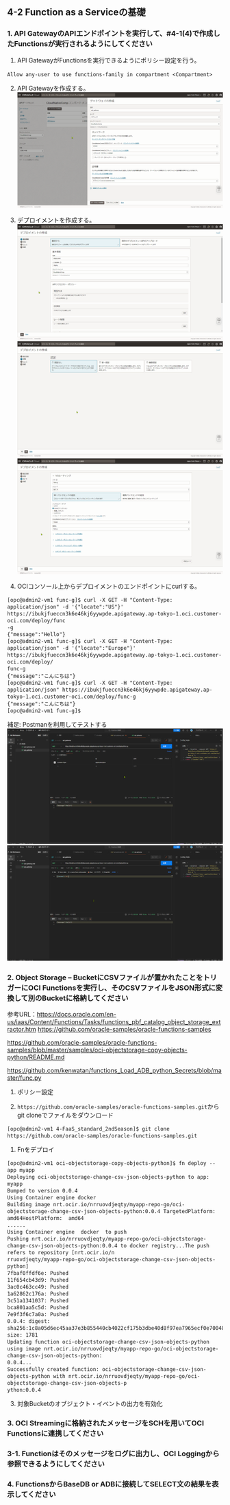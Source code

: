 ## 4-2 Function as a Serviceの基礎

### 1. API GatewayのAPIエンドポイントを実行して、#4-1(4)で作成したFunctionsが実行されるようにしてください

1. API GatewayがFunctionsを実行できるようにポリシー設定を行う。
   
`Allow any-user to use functions-family in compartment <Compartment>`

2. API Gatewayを作成する。
   ![apigateway](./images/apiGateway01.png)

3. デプロイメントを作成する。
  ![1/3](./images/apiGateway02.png)
  ![2/3](./images/apiGateway03.png)
  ![3/3](./images/apiGateway04.png)

4. OCIコンソール上からデプロイメントのエンドポイントにcurlする。

```console
[opc@admin2-vm1 func-g]$ curl -X GET -H "Content-Type: application/json" -d '{"locate":"US"}' https://ibukjfueccn3k6e46kj6yywpde.apigateway.ap-tokyo-1.oci.customer-oci.com/deploy/func
-g
{"message":"Hello"}
[opc@admin2-vm1 func-g]$ curl -X GET -H "Content-Type: application/json" -d '{"locate":"Europe"}' https://ibukjfueccn3k6e46kj6yywpde.apigateway.ap-tokyo-1.oci.customer-oci.com/deploy/
func-g
{"message":"こんにちは"}
[opc@admin2-vm1 func-g]$ curl -X GET -H "Content-Type: application/json" https://ibukjfueccn3k6e46kj6yywpde.apigateway.ap-tokyo-1.oci.customer-oci.com/deploy/func-g
{"message":"こんにちは"}
[opc@admin2-vm1 func-g]$ 
```

補足: Postmanを利用してテストする
![](./postman01.png)
![](./postman02.png)


### 2. Object Storage – BucketにCSVファイルが置かれたことをトリガーにOCI Functionsを実行し、そのCSVファイルをJSON形式に変換して別のBucketに格納してください

参考URL：https://docs.oracle.com/en-us/iaas/Content/Functions/Tasks/functions_pbf_catalog_object_storage_extractor.htm
https://github.com/oracle-samples/oracle-functions-samples


https://github.com/oracle-samples/oracle-functions-samples/blob/master/samples/oci-objectstorage-copy-objects-python/README.md

https://github.com/kenwatan/functions_Load_ADB_python_Secrets/blob/master/func.py

1. ポリシー設定
   

2. `https://github.com/oracle-samples/oracle-functions-samples.git`からgit cloneでファイルをダウンロード

```console
[opc@admin2-vm1 4-FaaS_standard_2ndSeason]$ git clone https://github.com/oracle-samples/oracle-functions-samples.git

```

1. Fnをデプロイ

```console
[opc@admin2-vm1 oci-objectstorage-copy-objects-python]$ fn deploy --app myapp
Deploying oci-objectstorage-change-csv-json-objects-python to app: myapp
Bumped to version 0.0.4
Using Container engine docker
Building image nrt.ocir.io/nrruovdjeqty/myapp-repo-go/oci-objectstorage-change-csv-json-objects-python:0.0.4 TargetedPlatform:  amd64HostPlatform:  amd64
......
Using Container engine  docker  to push
Pushing nrt.ocir.io/nrruovdjeqty/myapp-repo-go/oci-objectstorage-change-csv-json-objects-python:0.0.4 to docker registry...The push refers to repository [nrt.ocir.io/n
rruovdjeqty/myapp-repo-go/oci-objectstorage-change-csv-json-objects-python]                                                                                            7fbaf0ffdf6e: Pushed 
11f654cb43d9: Pushed 
3ac0c463cc49: Pushed 
1a62862c176a: Pushed 
3c51a1341037: Pushed 
bca801aa5c5d: Pushed 
7e9f3f6c7a0a: Pushed 
0.0.4: digest: sha256:1c8a05d6ec45aa37e3b855440cb4022cf175b3dbe40d8f97ea7965ecf0e70048 size: 1781
Updating function oci-objectstorage-change-csv-json-objects-python using image nrt.ocir.io/nrruovdjeqty/myapp-repo-go/oci-objectstorage-change-csv-json-objects-python:
0.0.4...                                                                                                                                                               Successfully created function: oci-objectstorage-change-csv-json-objects-python with nrt.ocir.io/nrruovdjeqty/myapp-repo-go/oci-objectstorage-change-csv-json-objects-p
ython:0.0.4                                                                                                                                                            
```

3. 対象Bucketのオブジェクト・イベントの出力を有効化


### 3. OCI Streamingに格納されたメッセージをSCHを用いてOCI Functionsに連携してください
### 3-1. Functionはそのメッセージをログに出力し、OCI Loggingから参照できるようにしてください
### 4. FunctionsからBaseDB or ADBに接続してSELECT文の結果を表示してください
